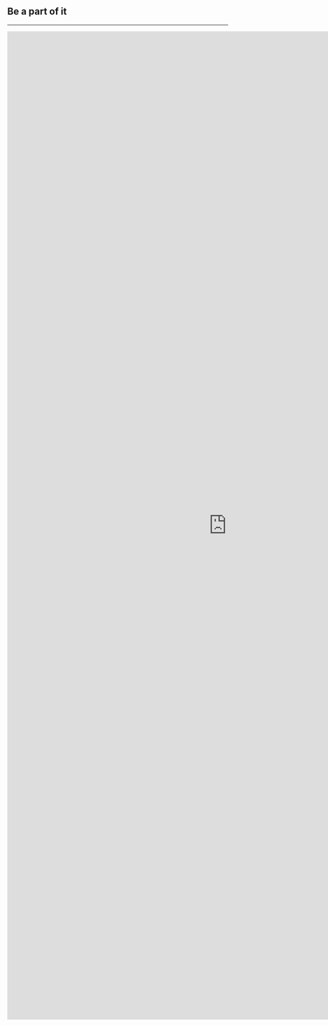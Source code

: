 ﻿## Be a part of it
---

<iframe src="https://docs.google.com/forms/d/1fBl7MVSRayyYqljP8WKCSC0ezJ3fNUJHMOqFLyl7swI/viewform?embedded=true" width="1000" height="2250" frameborder="0" marginheight="0" marginwidth="0">Loading...</iframe>
